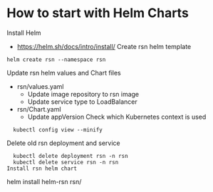 # How to start with Helm Charts

Install Helm
  - https://helm.sh/docs/intro/install/
Create rsn helm template
```
helm create rsn --namespace rsn
```
Update rsn helm values and Chart files
  - rsn/values.yaml
    -  Update image repository to rsn image
    - Update service type to LoadBalancer
  - rsn/Chart.yaml
    - Update appVersion
Check which Kubernetes context is used
```
  kubectl config view --minify 
```
Delete old rsn deployment and service
```
  kubectl delete deployment rsn -n rsn
  kubectl delete service rsn -n rsn
Install rsn helm chart
```
  helm install helm-rsn rsn/
```

